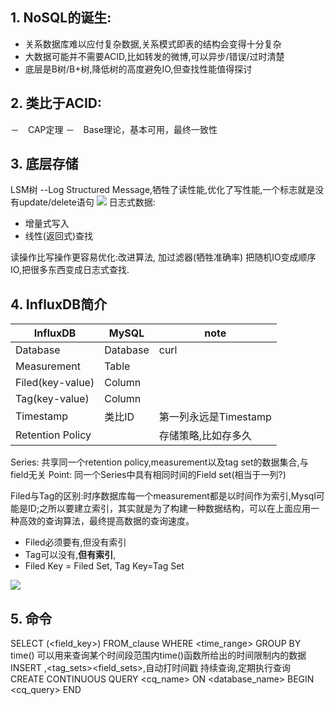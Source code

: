 ## 1. NoSQL的诞生:

- 关系数据库难以应付复杂数据,关系模式即表的结构会变得十分复杂
- 大数据可能并不需要ACID,比如转发的微博,可以异步/错误/过时清楚
- 底层是B树/B+树,降低树的高度避免IO,但查找性能值得探讨

## 2. 类比于ACID:

－　CAP定理
－　Base理论，基本可用，最终一致性

## 3. 底层存储
LSM树 --Log Structured  Message,牺牲了读性能,优化了写性能,一个标志就是没有update/delete语句
![](_v_images/20200419110201266_6950.png)
日志式数据:

- 增量式写入
- 线性(返回式)查找

读操作比写操作更容易优化:改进算法, 加过滤器(牺牲准确率)
把随机IO变成顺序IO,把很多东西变成日志式查找.
## 4. InfluxDB简介
| InfluxDB | MySQL | note
| --- | --- | --- |
| Database | Database | curl
| Measurement | Table |
| Filed(key-value) | Column |
| Tag(key-value) | Column |
| Timestamp | 类比ID |第一列永远是Timestamp
| Retention Policy|  |存储策略,比如存多久

Series: 共享同一个retention policy,measurement以及tag set的数据集合,与field无关
Point: 同一个Series中具有相同时间的Field set(相当于一列?)

Filed与Tag的区别:时序数据库每一个measurement都是以时间作为索引,Mysql可能是ID;之所以要建立索引，其实就是为了构建一种数据结构，可以在上面应用一种高效的查询算法，最终提高数据的查询速度。

- Filed必须要有,但没有索引
- Tag可以没有,**但有索引**,
- Filed Key = Filed Set, Tag Key=Tag Set


![](_v_images/20200419112118091_14325.png)
## 5. 命令
SELECT <funtion>(<field_key>) FROM_clause WHERE <time_range> GROUP BY time()
可以用来查询某个时间段范围内time()函数所给出的时间限制内的数据
INSERT <measurement>,<tag_sets><field_sets>,自动打时间戳
持续查询,定期执行查询
CREATE CONTINUOUS QUERY <cq_name> ON <database_name> BEGIN <cq_query> END